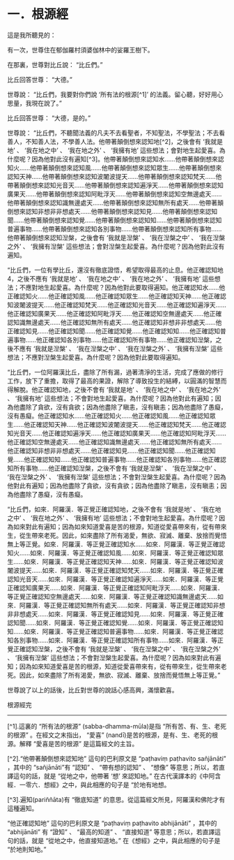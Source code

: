 # 一．根源經

這是我所聽見的：

有一次，世尊住在郁伽羅村須婆伽林中的娑羅王樹下。

在那裏，世尊對比丘說： “比丘們。”

比丘回答世尊： “大德。”

世尊說： “比丘們，我要對你們說 ‘所有法的根源[^1]’ 的法義。留心聽，好好用心思量，我現在說了。”

比丘回答世尊： “大德，是的。”

世尊說： “比丘們，不聽聞法義的凡夫不去看聖者，不知聖法，不學聖法；不去看善人，不知善人法，不學善人法。他帶著顛倒想來認知地[^2]，之後會有 ‘我就是地’ 、 ‘我在地之中’ 、 ‘我在地之外’ 、 ‘我擁有地’ 這些想法；會對地生起愛喜。為什麼呢？因為他對此沒有遍知[^3]。他帶著顛倒想來認知水……他帶著顛倒想來認知火……他帶著顛倒想來認知風……他帶著顛倒想來認知眾生……他帶著顛倒想來認知天神……他帶著顛倒想來認知波闍波提天……他帶著顛倒想來認知梵天……他帶著顛倒想來認知光音天……他帶著顛倒想來認知遍淨天……他帶著顛倒想來認知廣果天……他帶著顛倒想來認知阿毗浮天……他帶著顛倒想來認知空無邊處天……他帶著顛倒想來認知識無邊處天……他帶著顛倒想來認知無所有處天……他帶著顛倒想來認知非想非非想處天……他帶著顛倒想來認知見……他帶著顛倒想來認知聞……他帶著顛倒想來認知覺……他帶著顛倒想來認知知……他帶著顛倒想來認知普遍事物……他帶著顛倒想來認知各別事物……他帶著顛倒想來認知所有事物……他帶著顛倒想來認知湼槃，之後會有 ‘我就是湼槃’ 、 ‘我在湼槃之中’ 、 ‘我在湼槃之外’ 、 ‘我擁有湼槃’ 這些想法；會對湼槃生起愛喜。為什麼呢？因為他對此沒有遍知。

“比丘們，一位有學比丘，還沒有徹底證悟，希望取得最高的止息。他正確認知地4，之後不應有 ‘我就是地’ 、 ‘我在地之中’ 、 ‘我在地之外’ 、 ‘我擁有地’ 這些想法；不應對地生起愛喜。為什麼呢？因為他對此要取得遍知。他正確認知水……他正確認知火……他正確認知風……他正確認知眾生……他正確認知天神……他正確認知波闍波提天……他正確認知梵天……他正確認知光音天……他正確認知遍淨天……他正確認知廣果天……他正確認知阿毗浮天……他正確認知空無邊處天……他正確認知識無邊處天……他正確認知無所有處天……他正確認知非想非非想處天……他正確認知見……他正確認知聞……他正確認知覺……他正確認知知……他正確認知普遍事物……他正確認知各別事物……他正確認知所有事物……他正確認知湼槃，之後不應有 ‘我就是湼槃’ 、 ‘我在湼槃之中’ 、 ‘我在湼槃之外’ 、 ‘我擁有湼槃’ 這些想法；不應對湼槃生起愛喜。為什麼呢？因為他對此要取得遍知。

“比丘們，一位阿羅漢比丘，盡除了所有漏，過著清淨的生活，完成了應做的修行工作，放下了重擔，取得了最高的果證，解除了導致投生的結縛，以圓滿的智慧而得解脫。他正確認知地，之後不會有 ‘我就是地’ 、 ‘我在地之中’ 、 ‘我在地之外’ 、 ‘我擁有地’ 這些想法；不會對地生起愛喜。為什麼呢？因為他對此有遍知；因為他盡除了貪欲，沒有貪欲；因為他盡除了瞋恚，沒有瞋恚；因為他盡除了愚癡，沒有愚癡。他正確認知水……他正確認知火……他正確認知風……他正確認知眾生……他正確認知天神……他正確認知波闍波提天……他正確認知梵天……他正確認知光音天……他正確認知遍淨天……他正確認知廣果天……他正確認知阿毗浮天……他正確認知空無邊處天……他正確認知識無邊處天……他正確認知無所有處天……他正確認知非想非非想處天……他正確認知見……他正確認知聞……他正確認知覺……他正確認知知……他正確認知普遍事物……他正確認知各別事物……他正確認知所有事物……他正確認知湼槃，之後不會有 ‘我就是湼槃’ 、 ‘我在湼槃之中’ 、 ‘我在湼槃之外’ 、 ‘我擁有湼槃’ 這些想法；不會對湼槃生起愛喜。為什麼呢？因為他對此有遍知；因為他盡除了貪欲，沒有貪欲；因為他盡除了瞋恚，沒有瞋恚；因為他盡除了愚癡，沒有愚癡。

“比丘們，如來．阿羅漢．等正覺正確認知地，之後不會有 ‘我就是地’ 、 ‘我在地之中’ 、 ‘我在地之外’ 、 ‘我擁有地’ 這些想法；不會對地生起愛喜。為什麼呢？因為如來對此有遍知；因為如來知道愛喜是苦的根源，知道從愛喜帶來有，從有帶來生，從生帶來老死。因此，如來盡除了所有渴愛，無欲、寂滅、離棄、放捨而覺悟無上等正覺。如來．阿羅漢．等正覺正確認知水……如來．阿羅漢．等正覺正確認知火……如來．阿羅漢．等正覺正確認知風……如來．阿羅漢．等正覺正確認知眾生……如來．阿羅漢．等正覺正確認知天神……如來．阿羅漢．等正覺正確認知波闍波提天……如來．阿羅漢．等正覺正確認知梵天……如來．阿羅漢．等正覺正確認知光音天……如來．阿羅漢．等正覺正確認知遍淨天……如來．阿羅漢．等正覺正確認知廣果天……如來．阿羅漢．等正覺正確認知阿毗浮天……如來．阿羅漢．等正覺正確認知空無邊處天……如來．阿羅漢．等正覺正確認知識無邊處天……如來．阿羅漢．等正覺正確認知無所有處天……如來．阿羅漢．等正覺正確認知非想非非想處天……如來．阿羅漢．等正覺正確認知見……如來．阿羅漢．等正覺正確認知聞……如來．阿羅漢．等正覺正確認知覺……如來．阿羅漢．等正覺正確認知知……如來．阿羅漢．等正覺正確認知普遍事物……如來．阿羅漢．等正覺正確認知各別事物……如來．阿羅漢．等正覺正確認知所有事物……如來．阿羅漢．等正覺正確認知湼槃，之後不會有 ‘我就是湼槃’ 、 ‘我在湼槃之中’ 、 ‘我在湼槃之外’ 、 ‘我擁有湼槃’ 這些想法；不會對湼槃生起愛喜。為什麼呢？因為如來對此有遍知；因為如來知道愛喜是苦的根源，知道從愛喜帶來有，從有帶來生，從生帶來老死。因此，如來盡除了所有渴愛，無欲、寂滅、離棄、放捨而覺悟無上等正覺。”

世尊說了以上的話後，比丘對世尊的說話心感高興，滿懷歡喜。

根源經完

---

[^1].這裏的 “所有法的根源” (sabba-dhamma-m&#363;la)是指 “所有苦、有、生、老死的根源” 。在經文之末指出， “愛喜” (nand&#299;)是苦的根源，是有、生、老死的根源。解釋 “愛喜是苦的根源” 是這篇經文的主旨。

[^2].“他帶著顛倒想來認知地” 這句的巴利原文是 “pa&#7789;havi&#7747; pa&#7789;havito sa&ntilde;j&#257;n&#257;ti” ，其中的 “sa&ntilde;j&#257;n&#257;ti”有 “認知” 、 “帶有想的認知” 、 “想像” 等意思；所以，若直譯這句的話，就是 “從地之中，他帶著 ‘想’ 來認知地。” 在古代漢譯本的《中阿含經．一零六．想經》之中，與此相應的句子是 “於地有地想。

[^3].遍知(pari&ntilde;&ntilde;&#257;ta)有 “徹底知道” 的意思。從這篇經文所見，阿羅漢和佛陀才有這種遍知。

“他正確認知地” 這句的巴利原文是 “pa&#7789;havi&#7747; pa&#7789;havito abhij&#257;n&#257;ti” ，其中的 “abhij&#257;n&#257;ti” 有 “證知” 、 “最高的知道” 、 “直接知道” 等意思；所以，若直譯這句的話，就是 “從地之中，他直接知道地。” 在《想經》之中，與此相應的句子是 “於地則知地。”
